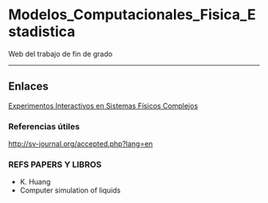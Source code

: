 # Modelos_Computacionales_Fisica_Estadistica
Web del trabajo de fin de grado

---
## Enlaces
[Experimentos Interactivos en Sistemas Físicos Complejos](http://valbuena.fis.ucm.es/expint/html/frame.html)

### Referencias útiles
http://sv-journal.org/accepted.php?lang=en

### REFS PAPERS Y LIBROS
- K. Huang
- Computer simulation of liquids

